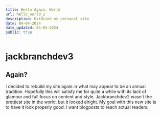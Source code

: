 ```yaml
---
title: Hello Again, World
url: hello_world_2
description: Oxidized my personal site
date: 04-04-2024
date_updated: 04-04-2024
public: true
---
```


# jackbranchdev3

## Again?

I decided to rebuild my site again in what may appear to be an 
annual tradition. Hopefully this will satisfy me for quite a 
while with its lack of glamour and full focus on content and 
style. Jackbranchdev2 wasn't the prettiest site in the world, 
but it looked alright. My goal with this new site is to have 
it look properly good. I want blogposts to reach actual 
readers.
